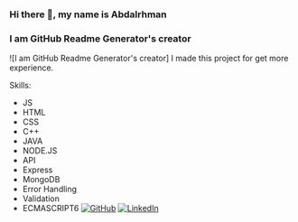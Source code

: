 ### Hi there 👋, my name is Abdalrhman

### I am GitHub Readme Generator's creator

![I am GitHub Readme Generator's creator]
I made this project for get more experience.

Skills:

- JS
- HTML
- CSS
- C++
- JAVA
- NODE.JS
- API
- Express
- MongoDB
- Error Handling
- Validation
- ECMASCRIPT6
[![GitHub](https://cdn.jsdelivr.net/npm/simple-icons@3.0.1/icons/github.svg)](https://github.com/abdalrhman45) 
[![LinkedIn](https://cdn.jsdelivr.net/npm/simple-icons@3.0.1/icons/linkedin.svg)](https://linkedin.com/in/abdalrhman-saber)

